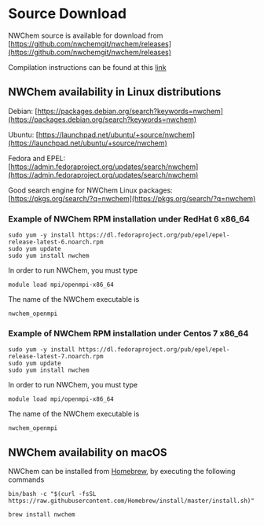 # Source Download

NWChem source is available for download from
[https://github.com/nwchemgit/nwchem/releases](https://github.com/nwchemgit/nwchem/releases)

Compilation instructions can be found at this [link](Compiling-NWChem)

## NWChem availability in Linux distributions

Debian: [https://packages.debian.org/search?keywords=nwchem](https://packages.debian.org/search?keywords=nwchem)

Ubuntu: [https://launchpad.net/ubuntu/+source/nwchem](https://launchpad.net/ubuntu/+source/nwchem)

Fedora and EPEL: [https://admin.fedoraproject.org/updates/search/nwchem](https://admin.fedoraproject.org/updates/search/nwchem)

Good search engine for NWChem Linux packages: [https://pkgs.org/search/?q=nwchem](https://pkgs.org/search/?q=nwchem)

### Example of NWChem RPM installation under RedHat 6 x86_64

```
sudo yum -y install https://dl.fedoraproject.org/pub/epel/epel-release-latest-6.noarch.rpm
sudo yum update
sudo yum install nwchem
```
In order to run NWChem, you must type
```
module load mpi/openmpi-x86_64
```
The name of the NWChem executable is
```
nwchem_openmpi
```

### Example of NWChem RPM installation under Centos 7 x86_64

```
sudo yum -y install https://dl.fedoraproject.org/pub/epel/epel-release-latest-7.noarch.rpm
sudo yum update
sudo yum install nwchem
```
In order to run NWChem, you must type
```
module load mpi/openmpi-x86_64
```
The name of the NWChem executable is
```
nwchem_openmpi
```

## NWChem availability on macOS

NWChem can be installed from [Homebrew](https://brew.sh/), by executing the following commands  
```
bin/bash -c "$(curl -fsSL https://raw.githubusercontent.com/Homebrew/install/master/install.sh)"

brew install nwchem
```